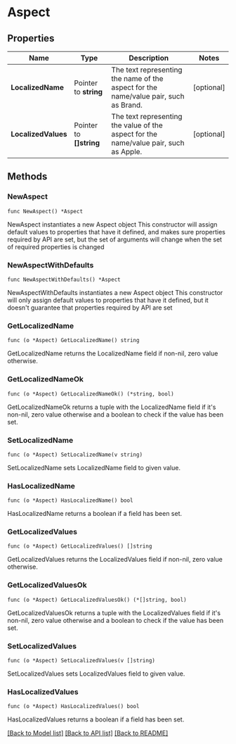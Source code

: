 # Aspect

## Properties

Name | Type | Description | Notes
------------ | ------------- | ------------- | -------------
**LocalizedName** | Pointer to **string** | The text representing the name of the aspect for the name/value pair, such as Brand. | [optional] 
**LocalizedValues** | Pointer to **[]string** | The text representing the value of the aspect for the name/value pair, such as Apple. | [optional] 

## Methods

### NewAspect

`func NewAspect() *Aspect`

NewAspect instantiates a new Aspect object
This constructor will assign default values to properties that have it defined,
and makes sure properties required by API are set, but the set of arguments
will change when the set of required properties is changed

### NewAspectWithDefaults

`func NewAspectWithDefaults() *Aspect`

NewAspectWithDefaults instantiates a new Aspect object
This constructor will only assign default values to properties that have it defined,
but it doesn't guarantee that properties required by API are set

### GetLocalizedName

`func (o *Aspect) GetLocalizedName() string`

GetLocalizedName returns the LocalizedName field if non-nil, zero value otherwise.

### GetLocalizedNameOk

`func (o *Aspect) GetLocalizedNameOk() (*string, bool)`

GetLocalizedNameOk returns a tuple with the LocalizedName field if it's non-nil, zero value otherwise
and a boolean to check if the value has been set.

### SetLocalizedName

`func (o *Aspect) SetLocalizedName(v string)`

SetLocalizedName sets LocalizedName field to given value.

### HasLocalizedName

`func (o *Aspect) HasLocalizedName() bool`

HasLocalizedName returns a boolean if a field has been set.

### GetLocalizedValues

`func (o *Aspect) GetLocalizedValues() []string`

GetLocalizedValues returns the LocalizedValues field if non-nil, zero value otherwise.

### GetLocalizedValuesOk

`func (o *Aspect) GetLocalizedValuesOk() (*[]string, bool)`

GetLocalizedValuesOk returns a tuple with the LocalizedValues field if it's non-nil, zero value otherwise
and a boolean to check if the value has been set.

### SetLocalizedValues

`func (o *Aspect) SetLocalizedValues(v []string)`

SetLocalizedValues sets LocalizedValues field to given value.

### HasLocalizedValues

`func (o *Aspect) HasLocalizedValues() bool`

HasLocalizedValues returns a boolean if a field has been set.


[[Back to Model list]](../README.md#documentation-for-models) [[Back to API list]](../README.md#documentation-for-api-endpoints) [[Back to README]](../README.md)


